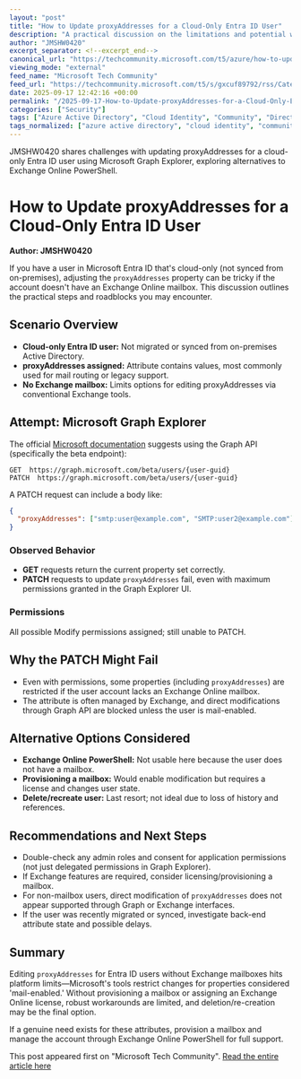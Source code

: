 ```yaml
---
layout: "post"
title: "How to Update proxyAddresses for a Cloud-Only Entra ID User"
description: "A practical discussion on the limitations and potential workarounds when attempting to update the proxyAddresses attribute of a cloud-only Microsoft Entra ID user (formerly Azure AD) without an Exchange Online mailbox, using Microsoft Graph Explorer and considering Graph API versus Exchange Online modules."
author: "JMSHW0420"
excerpt_separator: <!--excerpt_end-->
canonical_url: "https://techcommunity.microsoft.com/t5/azure/how-to-update-the-proxyaddresses-of-a-cloud-only-entra-id-user/m-p/4454763#M22217"
viewing_mode: "external"
feed_name: "Microsoft Tech Community"
feed_url: "https://techcommunity.microsoft.com/t5/s/gxcuf89792/rss/Category?category.id=Azure"
date: 2025-09-17 12:42:16 +00:00
permalink: "/2025-09-17-How-to-Update-proxyAddresses-for-a-Cloud-Only-Entra-ID-User.html"
categories: ["Security"]
tags: ["Azure Active Directory", "Cloud Identity", "Community", "Directory Synchronization", "Exchange Online", "Graph API", "Mailbox Provisioning", "Microsoft Entra ID", "Microsoft Graph Explorer", "PATCH Request", "Permissions", "Proxyaddresses", "Security", "User Management"]
tags_normalized: ["azure active directory", "cloud identity", "community", "directory synchronization", "exchange online", "graph api", "mailbox provisioning", "microsoft entra id", "microsoft graph explorer", "patch request", "permissions", "proxyaddresses", "security", "user management"]
---
```


JMSHW0420 shares challenges with updating proxyAddresses for a cloud-only Entra ID user using Microsoft Graph Explorer, exploring alternatives to Exchange Online PowerShell.<!--excerpt_end-->

# How to Update proxyAddresses for a Cloud-Only Entra ID User

**Author: JMSHW0420**

If you have a user in Microsoft Entra ID that's cloud-only (not synced from on-premises), adjusting the `proxyAddresses` property can be tricky if the account doesn't have an Exchange Online mailbox. This discussion outlines the practical steps and roadblocks you may encounter.

## Scenario Overview

- **Cloud-only Entra ID user:** Not migrated or synced from on-premises Active Directory.
- **proxyAddresses assigned:** Attribute contains values, most commonly used for mail routing or legacy support.
- **No Exchange mailbox:** Limits options for editing proxyAddresses via conventional Exchange tools.

## Attempt: Microsoft Graph Explorer

The official [Microsoft documentation](https://learn.microsoft.com/en-us/answers/questions/2280046/entra-connect-sync-blocking-user-creation-due-to-h) suggests using the Graph API (specifically the beta endpoint):

```
GET  https://graph.microsoft.com/beta/users/{user-guid}
PATCH  https://graph.microsoft.com/beta/users/{user-guid}
```

A PATCH request can include a body like:

```json
{
  "proxyAddresses": ["smtp:user@example.com", "SMTP:user2@example.com"]
}
```

### Observed Behavior

- **GET** requests return the current property set correctly.
- **PATCH** requests to update `proxyAddresses` fail, even with maximum permissions granted in the Graph Explorer UI.

### Permissions

All possible Modify permissions assigned; still unable to PATCH.

## Why the PATCH Might Fail

- Even with permissions, some properties (including `proxyAddresses`) are restricted if the user account lacks an Exchange Online mailbox.
- The attribute is often managed by Exchange, and direct modifications through Graph API are blocked unless the user is mail-enabled.

## Alternative Options Considered

- **Exchange Online PowerShell:** Not usable here because the user does not have a mailbox.
- **Provisioning a mailbox:** Would enable modification but requires a license and changes user state.
- **Delete/recreate user:** Last resort; not ideal due to loss of history and references.

## Recommendations and Next Steps

- Double-check any admin roles and consent for application permissions (not just delegated permissions in Graph Explorer).
- If Exchange features are required, consider licensing/provisioning a mailbox.
- For non-mailbox users, direct modification of `proxyAddresses` does not appear supported through Graph or Exchange interfaces.
- If the user was recently migrated or synced, investigate back-end attribute state and possible delays.

## Summary

Editing `proxyAddresses` for Entra ID users without Exchange mailboxes hits platform limits—Microsoft's tools restrict changes for properties considered 'mail-enabled.' Without provisioning a mailbox or assigning an Exchange Online license, robust workarounds are limited, and deletion/re-creation may be the final option.

If a genuine need exists for these attributes, provision a mailbox and manage the account through Exchange Online PowerShell for full support.

This post appeared first on "Microsoft Tech Community". [Read the entire article here](https://techcommunity.microsoft.com/t5/azure/how-to-update-the-proxyaddresses-of-a-cloud-only-entra-id-user/m-p/4454763#M22217)
